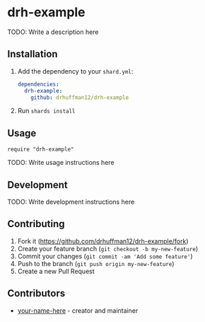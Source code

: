 # drh-example

TODO: Write a description here

## Installation

1. Add the dependency to your `shard.yml`:

   ```yaml
   dependencies:
     drh-example:
       github: drhuffman12/drh-example
   ```

2. Run `shards install`

## Usage

```crystal
require "drh-example"
```

TODO: Write usage instructions here

## Development

TODO: Write development instructions here

## Contributing

1. Fork it (<https://github.com/drhuffman12/drh-example/fork>)
2. Create your feature branch (`git checkout -b my-new-feature`)
3. Commit your changes (`git commit -am 'Add some feature'`)
4. Push to the branch (`git push origin my-new-feature`)
5. Create a new Pull Request

## Contributors

- [your-name-here](https://github.com/drhuffman12) - creator and maintainer

